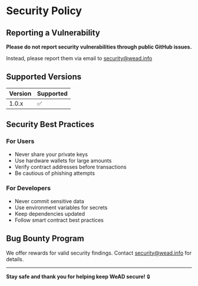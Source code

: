 # Security Policy

## Reporting a Vulnerability

**Please do not report security vulnerabilities through public GitHub issues.**

Instead, please report them via email to security@wead.info

## Supported Versions

| Version | Supported          |
| ------- | ------------------ |
| 1.0.x   | :white_check_mark: |

## Security Best Practices

### For Users
- Never share your private keys
- Use hardware wallets for large amounts
- Verify contract addresses before transactions
- Be cautious of phishing attempts

### For Developers
- Never commit sensitive data
- Use environment variables for secrets
- Keep dependencies updated
- Follow smart contract best practices

## Bug Bounty Program

We offer rewards for valid security findings. Contact security@wead.info for details.

---

**Stay safe and thank you for helping keep WeAD secure!** 🔒


